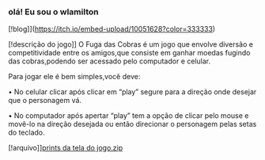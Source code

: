 ### olá! Eu sou o wlamilton

[!blog]](https://itch.io/embed-upload/10051628?color=333333)

[!descrição do jogo]] 
O Fuga das Cobras é um jogo que envolve diversão e competitividade entre os amigos,que consiste em ganhar moedas fugindo das cobras,podendo ser acessado pelo computador e celular. 

Para jogar ele é bem simples,você deve:

• No celular clicar após clicar em “play” segure para a direção onde desejar que o personagem vá.

• No computador após apertar “play” tem a opção de clicar pelo mouse e movê-lo na direção desejada ou então direcionar o personagem pelas setas do teclado.

[!arquivo]][prints da tela do jogo.zip](https://github.com/wlamilton/wlamilton-neto/files/14806604/prints.da.tela.do.jogo.zip)
